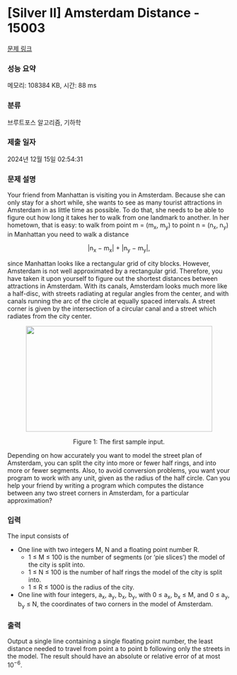 # [Silver II] Amsterdam Distance - 15003 

[문제 링크](https://www.acmicpc.net/problem/15003) 

### 성능 요약

메모리: 108384 KB, 시간: 88 ms

### 분류

브루트포스 알고리즘, 기하학

### 제출 일자

2024년 12월 15일 02:54:31

### 문제 설명

<p>Your friend from Manhattan is visiting you in Amsterdam. Because she can only stay for a short while, she wants to see as many tourist attractions in Amsterdam in as little time as possible. To do that, she needs to be able to figure out how long it takes her to walk from one landmark to another. In her hometown, that is easy: to walk from point m = (m<sub>x</sub>, m<sub>y</sub>) to point n = (n<sub>x</sub>, n<sub>y</sub>) in Manhattan you need to walk a distance</p>

<p style="text-align: center;">|n<sub>x</sub> − m<sub>x</sub>| + |n<sub>y</sub> − m<sub>y</sub>|,</p>

<p>since Manhattan looks like a rectangular grid of city blocks. However, Amsterdam is not well approximated by a rectangular grid. Therefore, you have taken it upon yourself to figure out the shortest distances between attractions in Amsterdam. With its canals, Amsterdam looks much more like a half-disc, with streets radiating at regular angles from the center, and with canals running the arc of the circle at equally spaced intervals. A street corner is given by the intersection of a circular canal and a street which radiates from the city center.</p>

<p style="text-align: center;"><img alt="" src="https://onlinejudgeimages.s3-ap-northeast-1.amazonaws.com/problem/15003/1.png" style="height:239px; width:421px"></p>

<p style="text-align: center;">Figure 1: The first sample input.</p>

<p>Depending on how accurately you want to model the street plan of Amsterdam, you can split the city into more or fewer half rings, and into more or fewer segments. Also, to avoid conversion problems, you want your program to work with any unit, given as the radius of the half circle. Can you help your friend by writing a program which computes the distance between any two street corners in Amsterdam, for a particular approximation?</p>

### 입력 

 <p>The input consists of</p>

<ul>
	<li>One line with two integers M, N and a floating point number R.
	<ul>
		<li>1 ≤ M ≤ 100 is the number of segments (or ‘pie slices’) the model of the city is split into.</li>
		<li>1 ≤ N ≤ 100 is the number of half rings the model of the city is split into.</li>
		<li>1 ≤ R ≤ 1000 is the radius of the city.</li>
	</ul>
	</li>
	<li>One line with four integers, a<sub>x</sub>, a<sub>y</sub>, b<sub>x</sub>, b<sub>y</sub>, with 0 ≤ a<sub>x</sub>, b<sub>x</sub> ≤ M, and 0 ≤ a<sub>y</sub>, b<sub>y</sub> ≤ N, the coordinates of two corners in the model of Amsterdam.</li>
</ul>

### 출력 

 <p>Output a single line containing a single floating point number, the least distance needed to travel from point a to point b following only the streets in the model. The result should have an absolute or relative error of at most 10<sup>−6</sup>.</p>

